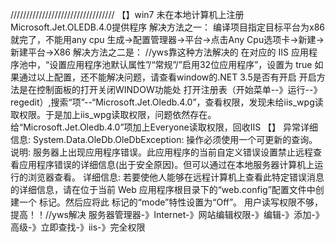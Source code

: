 /////////////////////////////////
【】win7 未在本地计算机上注册Microsoft.Jet.OLEDB.4.0提供程序
解决方法之一：
    编译项目指定目标平台为x86就完了，不能用any cpu
    生成->配置管理器->平台->点击Any Cpu选项卡->新建->新建平台->X86
解决方法之二是：
//yws靠这种方法解决的
在对应的 IIS 应用程序池中，“设置应用程序池默认属性”/“常规”/”启用32位应用程序”，设置为 true
如果通过以上配置，还不能解决问题，请查看window的.NET 3.5是否有开启
开启方法是在控制面板的打开关闭WINDOW功能处
打开注册表（开始菜单--》运行--》regedit）,搜索“项”--“Microsoft.Jet.Oledb.4.0”，查看权限，发现未给iis_wpg读取权限。于是加上iis_wpg读取权限，问题依然存在。
给“Microsoft.Jet.Oledb.4.0”项加上Everyone读取权限，回收IIS
【】
异常详细信息: System.Data.OleDb.OleDbException: 操作必须使用一个可更新的查询。
说明: 服务器上出现应用程序错误。此应用程序的当前自定义错误设置禁止远程查看应用程序错误的详细信息(出于安全原因)。但可以通过在本地服务器计算机上运行的浏览器查看。
详细信息: 若要使他人能够在远程计算机上查看此特定错误消息的详细信息，请在位于当前 Web 应用程序根目录下的“web.config”配置文件中创建一个 <customErrors> 标记。然后应将此 <customErrors> 标记的“mode”特性设置为“Off”。
用户读写权限不够，提高！！//yws解决
服务器管理器-》Internet-》网站编辑权限-》编辑-》添加-》高级-》立即查找-》iis-》完全权限

